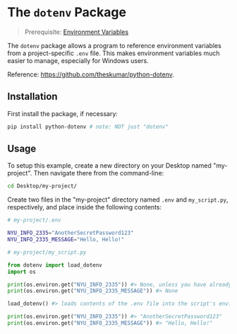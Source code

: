 # The `dotenv` Package

> Prerequisite: [Environment Variables](/notes/software/environment-variables.md)

The `dotenv` package allows a program to reference environment variables from a project-specific `.env` file. This makes environment variables much easier to manage, especially for Windows users.

Reference: https://github.com/theskumar/python-dotenv.

## Installation

First install the package, if necessary:

```sh
pip install python-dotenv # note: NOT just "dotenv"
```

## Usage


To setup this example, create a new directory on your Desktop named "my-project". Then navigate there from the command-line:

```sh
cd Desktop/my-project/
```

Create two files in the "my-project" directory named `.env` and `my_script.py`, respectively, and place inside the following contents:

```sh
# my-project/.env

NYU_INFO_2335="AnotherSecretPassword123"
NYU_INFO_2335_MESSAGE="Hello, Hello!"
```

```py
# my-project/my_script.py

from dotenv import load_dotenv
import os

print(os.environ.get("NYU_INFO_2335")) #> None, unless you have already set it, perhaps globally as a result of the "Environment Variables Overview"
print(os.environ.get("NYU_INFO_2335_MESSAGE")) #> None

load_dotenv() #> loads contents of the .env file into the script's environment

print(os.environ.get("NYU_INFO_2335")) #> "AnotherSecretPassword123"
print(os.environ.get("NYU_INFO_2335_MESSAGE")) #> "Hello, Hello!"
```
